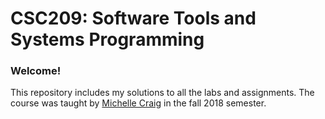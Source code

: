 # CSC209: Software Tools and Systems Programming

### Welcome!
This repository includes my solutions to all the labs and assignments. The course was taught by [Michelle Craig](https://michellecraig.github.io/index.html) in the fall 2018 semester.

